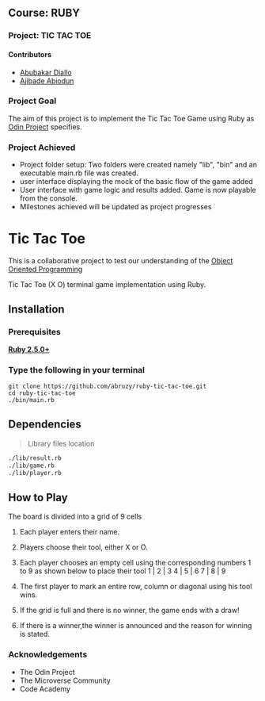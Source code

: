 ## Course: RUBY
### Project: TIC TAC TOE

#### Contributors
* [Abubakar Diallo](https://github.com/abruzy)
* [Ajibade Abiodun](https://github.com/Tripple-A)

### Project Goal

The aim of this project is to implement the Tic Tac Toe Game using Ruby as [Odin Project](https://www.theodinproject.com/courses/ruby-programming/lessons/oop) specifies.


### Project Achieved
* Project folder setup: Two folders were created namely "lib", "bin" and an executable main.rb file was created.
* user interface displaying the mock of the basic flow of the game added
* User interface with game logic and results added. Game is now playable from the console.
* Milestones achieved will be updated as project progresses

# Tic Tac Toe
This is a collaborative project to test our understanding of the [Object Oriented Programming](https://en.wikipedia.org/wiki/Object-oriented_programming)

Tic Tac Toe (X O) terminal game implementation using Ruby.

## Installation

### Prerequisites

**[Ruby 2.5.0+](https://www.ruby-lang.org/en/downloads/)**

### Type the following in your terminal
```
git clone https://github.com/abruzy/ruby-tic-tac-toe.git
cd ruby-tic-tac-toe
./bin/main.rb
```

## Dependencies


> Library files location

```sh
./lib/result.rb
./lib/game.rb
./lib/player.rb
```

## How to Play

The board is divided into a grid of 9 cells

1. Each player enters their name.
2. Players choose their tool, either X or O.
3. Each player chooses an empty cell using the corresponding numbers 1 to 9 as shown below to place their tool
                            1 | 2 | 3
                            4 | 5 | 6
                            7 | 8 | 9 

4. The first player to mark an entire row, column or diagonal using his tool wins.
5. If the grid is full and there is no winner, the game ends with a draw!
6. If there is a winner,the winner is announced and the reason for winning is stated.


### Acknowledgements
* The Odin Project
* The Microverse Community
* Code Academy
